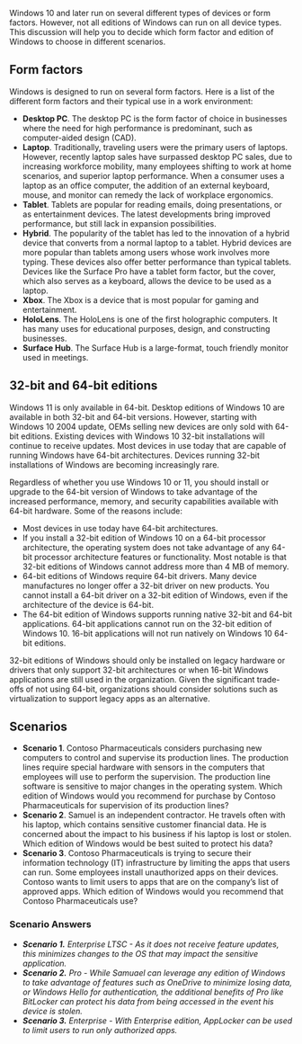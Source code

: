 Windows 10 and later run on several different types of devices or form factors. However, not all editions of Windows can run on all device types. This discussion will help you to decide which form factor and edition of Windows to choose in different scenarios.

## Form factors

Windows is designed to run on several form factors. Here is a list of the different form factors and their typical use in a work environment:

 -  **Desktop PC**. The desktop PC is the form factor of choice in businesses where the need for high performance is predominant, such as computer-aided design (CAD).
 -  **Laptop**. Traditionally, traveling users were the primary users of laptops. However, recently laptop sales have surpassed desktop PC sales, due to increasing workforce mobility, many employees shifting to work at home scenarios, and superior laptop performance. When a consumer uses a laptop as an office computer, the addition of an external keyboard, mouse, and monitor can remedy the lack of workplace ergonomics.
 -  **Tablet**. Tablets are popular for reading emails, doing presentations, or as entertainment devices. The latest developments bring improved performance, but still lack in expansion possibilities.
 -  **Hybrid**. The popularity of the tablet has led to the innovation of a hybrid device that converts from a normal laptop to a tablet. Hybrid devices are more popular than tablets among users whose work involves more typing. These devices also offer better performance than typical tablets. Devices like the Surface Pro have a tablet form factor, but the cover, which also serves as a keyboard, allows the device to be used as a laptop.
 -  **Xbox**. The Xbox is a device that is most popular for gaming and entertainment.
 -  **HoloLens**. The HoloLens is one of the first holographic computers. It has many uses for educational purposes, design, and constructing businesses.
 -  **Surface Hub**. The Surface Hub is a large-format, touch friendly monitor used in meetings.

## 32-bit and 64-bit editions

Windows 11 is only available in 64-bit. Desktop editions of Windows 10 are available in both 32-bit and 64-bit versions. However, starting with Windows 10 2004 update, OEMs selling new devices are only sold with 64-bit editions. Existing devices with Windows 10 32-bit installations will continue to receive updates. Most devices in use today that are capable of running Windows have 64-bit architectures. Devices running 32-bit installations of Windows are becoming increasingly rare.

Regardless of whether you use Windows 10 or 11, you should install or upgrade to the 64-bit version of Windows to take advantage of the increased performance, memory, and security capabilities available with 64-bit hardware. Some of the reasons include:

 -  Most devices in use today have 64-bit architectures.
 -  If you install a 32-bit edition of Windows 10 on a 64-bit processor architecture, the operating system does not take advantage of any 64-bit processor architecture features or functionality. Most notable is that 32-bit editions of Windows cannot address more than 4 MB of memory.
 -  64-bit editions of Windows require 64-bit drivers. Many device manufactures no longer offer a 32-bit driver on new products. You cannot install a 64-bit driver on a 32-bit edition of Windows, even if the architecture of the device is 64-bit.
 -  The 64-bit edition of Windows supports running native 32-bit and 64-bit applications. 64-bit applications cannot run on the 32-bit edition of Windows 10. 16-bit applications will not run natively on Windows 10 64-bit editions.

32-bit editions of Windows should only be installed on legacy hardware or drivers that only support 32-bit architectures or when 16-bit Windows applications are still used in the organization. Given the significant trade-offs of not using 64-bit, organizations should consider solutions such as virtualization to support legacy apps as an alternative.

## Scenarios

 -  **Scenario 1**. Contoso Pharmaceuticals considers purchasing new computers to control and supervise its production lines. The production lines require special hardware with sensors in the computers that employees will use to perform the supervision. The production line software is sensitive to major changes in the operating system. Which edition of Windows would you recommend for purchase by Contoso Pharmaceuticals for supervision of its production lines?
 -  **Scenario 2**. Samuel is an independent contractor. He travels often with his laptop, which contains sensitive customer financial data. He is concerned about the impact to his business if his laptop is lost or stolen. Which edition of Windows would be best suited to protect his data?
 -  **Scenario 3**. Contoso Pharmaceuticals is trying to secure their information technology (IT) infrastructure by limiting the apps that users can run. Some employees install unauthorized apps on their devices. Contoso wants to limit users to apps that are on the company’s list of approved apps. Which edition of Windows would you recommend that Contoso Pharmaceuticals use?

### **Scenario Answers**

 -  ***Scenario 1.** Enterprise LTSC - As it does not receive feature updates, this minimizes changes to the OS that may impact the sensitive application.*
 -  ***Scenario 2.** Pro - While Samuael can leverage any edition of Windows to take advantage of features such as OneDrive to minimize losing data, or Windows Hello for authentication, the additional benefits of Pro like BitLocker can protect his data from being accessed in the event his device is stolen.*
 -  ***Scenario 3.** Enterprise - With Enterprise edition, AppLocker can be used to limit users to run only authorized apps.*
